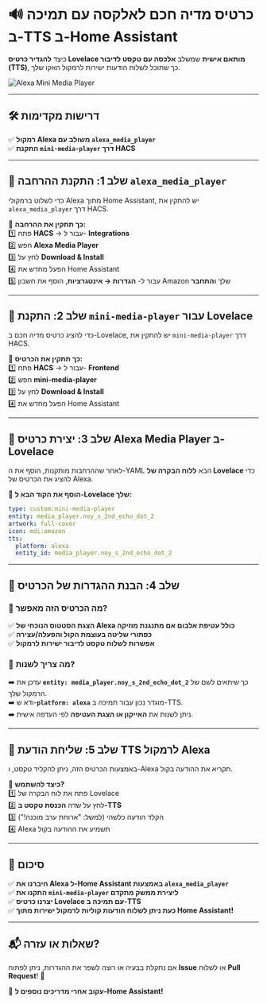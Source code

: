 # 🔊 **כרטיס מדיה חכם לאלקסה עם תמיכה ב-TTS ב-Home Assistant**  

כיצד **להגדיר כרטיס Lovelace מותאם אישית** שמשלב **אלכסה עם טקסט לדיבור (TTS)**, כך שתוכל לשלוח הודעות ישירות לרמקול האקו שלך.  

![Alexa Mini Media Player](images/alexa-mini-media-player.png)  

---

## 🛠️ **דרישות מקדימות**  
✅ **רמקול Alexa משולב עם `alexa_media_player`**  
✅ **התקנת `mini-media-player` דרך HACS**  
 

---

## 🔹 **שלב 1: התקנת ההרחבה `alexa_media_player`**  
כדי לשלוט ברמקולי Alexa מתוך Home Assistant, יש להתקין את `alexa_media_player` דרך HACS.  

📌 **כך תתקין את ההרחבה:**  
1️⃣ פתח **HACS** → עבור ל- **Integrations**  
2️⃣ חפש **Alexa Media Player**  
3️⃣ לחץ על **Download & Install**  
4️⃣ הפעל מחדש את Home Assistant  
5️⃣ עבור ל- **הגדרות → אינטגרציות**, הוסף את חשבון Amazon שלך **והתחבר**  

---

## 🔹 **שלב 2: התקנת `mini-media-player` עבור Lovelace**  
כדי להציג כרטיס מדיה חכם ב-Lovelace, יש להתקין את `mini-media-player` דרך HACS.  

📌 **כך תתקין את הכרטיס:**  
1️⃣ פתח **HACS** → עבור ל- **Frontend**  
2️⃣ חפש **mini-media-player**  
3️⃣ לחץ על **Download & Install**  
4️⃣ הפעל מחדש את Home Assistant  

---

## 🔹 **שלב 3: יצירת כרטיס Alexa Media Player ב-Lovelace**  
לאחר שההרחבות מותקנות, הוסף את ה-YAML הבא **ללוח הבקרה של Lovelace** כדי להציג את הכרטיס של Alexa.  

📌 **הוסף את הקוד הבא ל-Lovelace שלך:**  

```yaml
type: custom:mini-media-player
entity: media_player.noy_s_2nd_echo_dot_2
artwork: full-cover
icon: mdi:amazon
tts:
  platform: alexa
  entity_id: media_player.noy_s_2nd_echo_dot_2
```

---

## 🔹 **שלב 4: הבנת ההגדרות של הכרטיס**  

### 📌 מה הכרטיס הזה מאפשר?  
✅ **הצגת הסטטוס הנוכחי של Alexa כולל עטיפת אלבום אם מתנגנת מוזיקה**  
✅ **כפתורי שליטה בעוצמת הקול והפעלה/עצירה**  
✅ **אפשרות לשלוח טקסט לדיבור ישירות לרמקול**  

### 📌 מה צריך לשנות?  
➡️ עדכן את **`entity: media_player.noy_s_2nd_echo_dot_2`** כך שיתאים לשם של הרמקול שלך.  
➡️ ודא ש-**`platform: alexa`** מוגדר נכון עבור תמיכה ב-TTS.  
➡️ ניתן לשנות את **האייקון או הצגת העטיפה** לפי העדפה אישית.  

---

## 🔹 **שלב 5: שליחת הודעת TTS לרמקול Alexa**  
באמצעות הכרטיס הזה, ניתן להקליד טקסט, ו-Alexa תקריא את ההודעה בקול.  

📌 **כיצד להשתמש?**  
1️⃣ פתח את לוח הבקרה של Lovelace  
2️⃣ לחץ על שדה **הכנסת טקסט ב-TTS**  
3️⃣ הקלד הודעה כלשהי (למשל: "ארוחת ערב מוכנה!")  
4️⃣ Alexa תשמיע את ההודעה בקול  

---

## 🚀 **סיכום**  
✅ **חיברנו את Alexa ל-Home Assistant באמצעות `alexa_media_player`**  
✅ **התקנו את `mini-media-player` ליצירת ממשק מתקדם**  
✅ **יצרנו כרטיס Lovelace עם תמיכה ב-TTS**  
✅ **כעת ניתן לשלוח הודעות קוליות לרמקול ישירות מתוך Home Assistant!**  

---

## 📬 **שאלות או עזרה?**  
אם נתקלת בבעיה או רוצה לשפר את ההגדרות, ניתן לפתוח **Issue** או לשלוח **Pull Request**! 🚀  

🔗 **עקוב אחרי מדריכים נוספים ל-Home Assistant!**  

